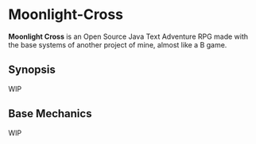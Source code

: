 # Moonlight-Cross
**Moonlight Cross** is an Open Source Java Text Adventure RPG made with the base systems of another project of mine, almost like a B game.

## Synopsis
WIP

## Base Mechanics
WIP
